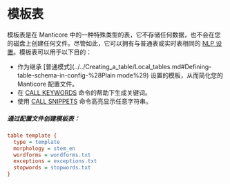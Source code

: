 # 模板表

<!-- example template -->
 模板表是在 Manticore 中的一种特殊类型的表，它不存储任何数据，也不会在您的磁盘上创建任何文件。尽管如此，它可以拥有与普通表或实时表相同的 [NLP 设置](../../Creating_a_table/Local_tables/Plain_and_real-time_table_settings.md#Natural-language-processing-specific-settings)。模板表可以用于以下目的：

* 作为继承 [普通模式](../../Creating_a_table/Local_tables.md#Defining-table-schema-in-config-%28Plain mode%29) 设置的模板，从而简化您的 Manticore 配置文件。
* 在 [CALL KEYWORDS](../../Searching/Autocomplete.md#CALL-KEYWORDS) 命令的帮助下生成关键词。
* 使用 [CALL SNIPPETS](../../Searching/Highlighting.md#CALL-SNIPPETS) 命令高亮显示任意字符串。


<!-- intro -->
##### 通过配置文件创建模板表：

<!-- request CONFIG -->

```ini
table template {
  type = template
  morphology = stem_en
  wordforms = wordforms.txt
  exceptions = exceptions.txt
  stopwords = stopwords.txt
}
```
<!-- end -->
<!-- proofread -->
